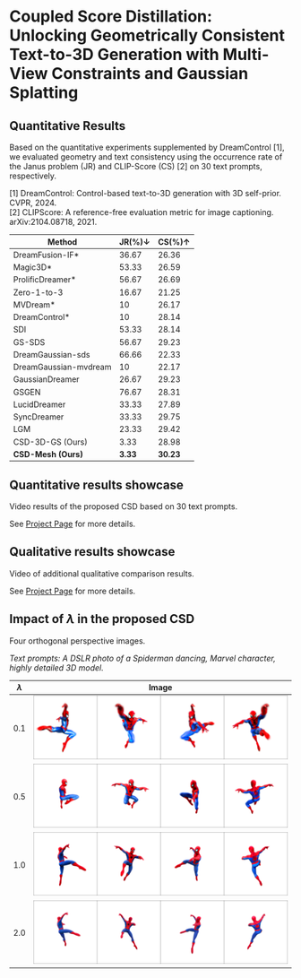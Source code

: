 # Coupled Score Distillation: Unlocking Geometrically Consistent Text-to-3D Generation with Multi-View Constraints and Gaussian Splatting

## Quantitative Results

Based on the quantitative experiments supplemented by DreamControl [1], we evaluated geometry and text consistency using the occurrence rate of the Janus problem (JR) and CLIP-Score (CS) [2] on 30 text prompts, respectively.

[1] DreamControl: Control-based text-to-3D generation with 3D self-prior. CVPR, 2024.  
[2] CLIPScore: A reference-free evaluation metric for image captioning. arXiv:2104.08718, 2021.

| Method                | JR(%)↓ | CS(%)↑ |
|-----------------------|-------|-------|
| DreamFusion-IF*       | 36.67 | 26.36 |
| Magic3D*              | 53.33 | 26.59 |
| ProlificDreamer*      | 56.67 | 26.69 |
| Zero-1-to-3           | 16.67 | 21.25 |
| MVDream*              | 10    | 26.17 |
| DreamControl*         | 10    | 28.14 |
| SDI                   | 53.33 | 28.14 |
| GS-SDS                | 56.67 | 29.23 |
| DreamGaussian-sds     | 66.66 | 22.33 |
| DreamGaussian-mvdream | 10    | 22.17 |
| GaussianDreamer       | 26.67 | 29.23 |
| GSGEN                 | 76.67 | 28.31 |
| LucidDreamer          | 33.33 | 27.89 |
| SyncDreamer           | 33.33 | 29.75 |
| LGM                   | 23.33 | 29.42 |
| CSD-3D-GS (Ours)      | 3.33  | 28.98 |
| **CSD-Mesh (Ours)**   | **3.33**  | **30.23** |

## Quantitative results showcase

Video results of the proposed CSD based on 30 text prompts.

See [Project Page](https://showresults.github.io/CSD/) for more details.

## Qualitative results showcase

Video of additional qualitative comparison results.

See [Project Page](https://showresults.github.io/CSD/) for more details.

## Impact of $\lambda$ in the proposed CSD

Four orthogonal perspective images.

_Text prompts: A DSLR photo of a Spiderman dancing, Marvel character, highly detailed 3D model._

| $\lambda$ | Image |
|----------|-------|
| 0.1      | ![Image 1](lambda/0.1.png) |
| 0.5      | ![Image 2](lambda/0.5.png) |
| 1.0      | ![Image 3](lambda/1.0.png) |
| 2.0      | ![Image 4](lambda/2.0.png) |
